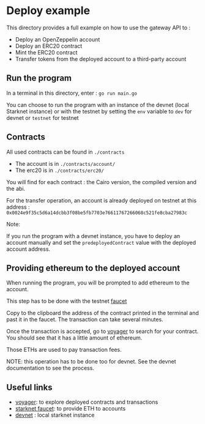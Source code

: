 # Deploy example

This directory provides a full example on how to use the gateway API to :
- Deploy an OpenZeppelin account
- Deploy an ERC20 contract
- Mint the ERC20 contract
- Transfer tokens from the deployed account to a third-party account

## Run the program
In a terminal in this directory, enter : `go run main.go`

You can choose to run the program with an instance of the devnet (local Starknet instance) or with the testnet by setting the `env` variable to `dev` for devnet or `testnet` for testnet

## Contracts

All used contracts can be found in `./contracts`

- The account is in `./contracts/account/`
- The erc20 is in `./contracts/erc20/`

You will find for each contract :  the Cairo version, the compiled version and the abi.

For the transfer operation, an account is already deployed on testnet at this address : `0x0024e9f35c5d6a14dcbb3f08be5fb7703e76611767266068c521fe8cba27983c`

Note:  

If you run the program with a devnet instance, you have to deploy an account manually and set the `predeployedContract` value with the deployed account address.

## Providing ethereum to the deployed account

When running the program, you will be prompted to add ethereum to the account.

This step has to be done with the testnet [faucet](https://faucet.goerli.starknet.io/)

Copy to the clipboard the address of the contract printed in the terminal and past it in the faucet. The transaction can take several minutes.

Once the transaction is accepted, go to [voyager](https://goerli.voyager.online/) to search for your contract. You should see that it has a little amount of ethereum.

Those ETHs are used to pay transaction fees.

NOTE: this operation has to be done too for devnet. See the devnet documentation to see the process.

## Useful links
- [voyager](https://goerli.voyager.online/): to explore deployed contracts and transactions
- [starknet faucet](https://faucet.goerli.starknet.io/): to provide ETH to accounts
- [devnet](https://github.com/Shard-Labs/starknet-devnet) : local starknet instance
